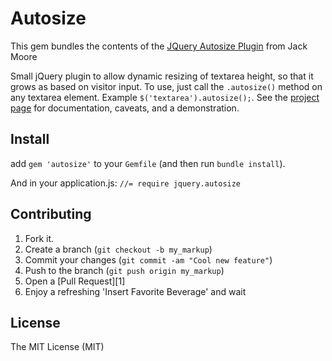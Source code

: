 Autosize
============

This gem bundles the contents of the [JQuery Autosize Plugin](https://github.com/jackmoore/autosize) from Jack Moore

Small jQuery plugin to allow dynamic resizing of textarea height, so that it grows as based on visitor input.  To use, just call the `.autosize()` method on any textarea element. Example `$('textarea').autosize();`.  See the [project page](http://jacklmoore.com/autosize/) for documentation, caveats, and a demonstration.

## Install

add `gem 'autosize'` to your `Gemfile` (and then run `bundle install`).

And in your application.js:
`//= require jquery.autosize`

Contributing
------------

1. Fork it.
2. Create a branch (`git checkout -b my_markup`)
3. Commit your changes (`git commit -am "Cool new feature"`)
4. Push to the branch (`git push origin my_markup`)
5. Open a [Pull Request][1]
6. Enjoy a refreshing 'Insert Favorite Beverage' and wait

License
------------
The MIT License (MIT)
